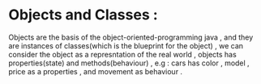 # Objects and Classes : 

Objects are the basis of the object-oriented-programming java , and they are instances of classes(which is the blueprint for the object) , we can consider the object as a represntation of the real world , objects has properties(state) and methods(behaviour) , e.g : cars has color , model , price as a properties , and movement as behaviour .